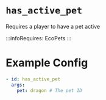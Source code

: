 # `has_active_pet`

Requires a player to have a pet active

:::infoRequires:
EcoPets
:::

# Example Config
```yaml
- id: has_active_pet
  args:
    pet: dragon # The pet ID
```
